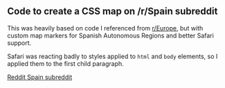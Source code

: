 ## Code to create a CSS map on /r/Spain subreddit

This was heavily based on code I referenced from [r/Europe](https://www.reddit.com/r/Europe/), but with custom map markers for Spanish Autonomous Regions and better Safari support.

Safari was reacting badly to styles applied to `html` and `body` elements, so I applied them to the first child paragraph.

[Reddit Spain subreddit](https://www.reddit.com/r/Spain/)
